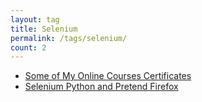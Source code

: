```yaml
---
layout: tag
title: Selenium
permalink: /tags/selenium/
count: 2
---
```


- [Some of My Online Courses Certificates](https://samirpaulb.github.io/blog-jekyll/posts/some-of-my-online-courses-certificates/)
- [Selenium Python and Pretend Firefox](http://aaronrobson.uk/2018/07/27/selenium-python-and-pretend-firefox/)
